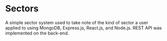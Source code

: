 # Sectors

####
A simple sector system used to take note of the kind of sector a user applied to using MongoDB, Express.js, React.js, and Node.js. REST API was implemented on the back-end.
